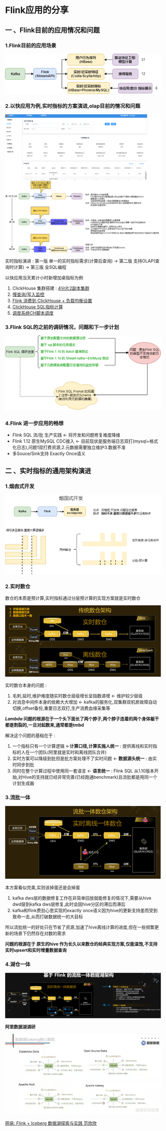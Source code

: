 # Flink应用的分享

## 一 、Flink目前的应用情况和问题

### 1.Flink目前的应用场景

<img src="Flink-share.assets/flink-apps.png" style="zoom:150%;" />

### 2.以快应用为例,实时指标的方案演进,olap目前的情况和问题

![](Flink-share.assets/our-version.png)

实时指标演进 : 第一版 单一的实时指标需求(计算后查询) -> 第二版 支持OLAP(查询时计算) -> 第三版 全SQL编程

以快应用当天累计小时新增加桌指标为例

1. ClickHouse 集群搭建 : [4分片2副本集群](http://10.100.105.54:5000/queries/new)
2. [慢查询/写入监控](http://10.100.105.138:3000/d/XtvXKW1Gk/bi-m8-clickhouse?orgId=2&refresh=5s) 
3. [Flink 消费到 ClickHouse + 负载均衡设置](http://bj-m5-hadoop-1-86:8088/proxy/application_1591842169154_2960/#/job/6fa53c8f3e69755b5a15fc51b08f4f58/overview)
4. [ClickHouse SQL指标计算](http://10.100.105.54:8082/#!/sql) 
5. [调度系统CH脚本调度](http://10.100.105.53:6688/#/projects/definition/list/226)

### 3.Flink SQL的之前的调研情况，问题和下一步计划

<img src="Flink-share.assets/Flink Sql调研进度和下一步计划.png" style="zoom:150%;" />

### 4.Flink 进一步应用的畅想

- Flink SQL 流/批 生产实践 <- 将开发和问题修复难度降维
- Flink 1.12 原生MySQL CDC接入 <- 目前现状是服务端日志双打(mysql+格式化日志),问题1双打费资源,2.元数据需要独立维护3.数据不准
- 多Souce/Sink支持 Exactly Once语义

## 二 、实时指标的通用架构演进

### 1.烟囱式开发

<img src="Flink-share.assets/yancong.png" style="zoom:150%;" />

### 2.实时数仓

数仓的本质是预计算,实时指标通过分层预计算的实现方案就是实时数仓

<img src="Flink-share.assets/lamda.png" style="zoom:150%;" />

实时数仓本身的问题 :

1. 毛刺,延时,维护难度随实时数仓层级增长呈指数递增 <- 维护较少层级
2. 对消息中间件本身的依赖大大增加 <- kafka的服务化,双集群双机房故障自动切换,offset备份,重要日志双打,生产消费血缘采集等

***Lambda* 问题的根源在于一个头下面长了两个脖子,两个脖子连着的两个身体躯干都是割裂的,一旦对起数来,通常都是tmbd**

解决这个问题的基础在于 : 

1. 一个指标只有一个计算逻辑 <-**计算口径,计算实施人统一** : 提供离线和实时指标的人在一个团队(阿里就是实时和离线团队合并)
2. 实时方案可以降级到批但是批方案处理不了实时问题 <- **数据源头统一** : 由实时同步到批
3. 同时在整个计算过程中使用同一套语言 <- **语言统一** : Flink SQL 从1.10版本开始,对Hive的支持就已经非常完善(已经跑通benchmark)且流批都是用同一个计划生成器

### 3.流批一体

<img src="Flink-share.assets/liupiyti.png" style="zoom:150%;" />

本方案看似完美,实则该掉蛋还是会掉蛋

1. kafka dws层的数据修复工作在非简单回放就能修复的情况下,需要从hive dwd层到kafka dws层修复,此时会因hive分区的滞后而滞后
2. kafka和flink费劲心思实现的exactly once语义因为hive的更新支持差而受到致命一击,从而打破数据统一的大目标

所以流批统一的好处只在节省了资源,加速了hive离线计算的进度,但在一些频繁更新的场景下仍然存在对数的需求

**问题的根源在于 原生的hive 作为长久以来数仓的经典实现方案,仅能温饱,不支持实时upsert和实时增量数据查询**

### 4.湖仓一体

<img src="Flink-share.assets/hucangyiti.png" style="zoom: 80%;" />

**阿里数据湖调研**

<img src="Flink-share.assets/ali.jpg" style="zoom:150%;" />

[网易: Flink + Iceberg 数据湖探索与实践 范欣欣](https://mparticle.uc.cn/article.html?uc_param_str=frdnsnpfvecpntnwprdssskt&btifl=100&app=uc-iflow&title_type=1&wm_id=bc640814aeaa49a2a2dad4089ac6dbfc&wm_cid=385473935352796160&pagetype=share&client=&uc_share_depth=1)